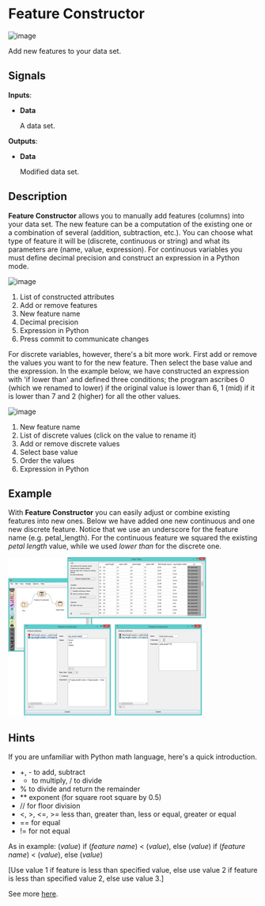 Feature Constructor
===================

![image](icons/feature-constructor.png)

Add new features to your data set.

Signals
-------

**Inputs**:

- **Data**

  A data set.

**Outputs**:

- **Data**

  Modified data set.

Description
-----------

**Feature Constructor** allows you to manually add features (columns) into your data set. The new feature can be a computation of the existing one or a combination of several (addition, subtraction, etc.). You can choose what type of feature it will be (discrete, continuous or string) and what its parameters are (name, value, expression). For continuous variables you must define decimal precision and construct an expression in a Python mode. 

![image](images/feature-constructor1-stamped.png)

1. List of constructed attributes
2. Add or remove features
3. New feature name
4. Decimal precision
5. Expression in Python
6. Press commit to communicate changes

For discrete variables, however, there's a bit more work. First add or remove the values you want to for the new feature. Then select the base value and the expression. In the example below, we have constructed an expression with 'if lower than' and defined three conditions; the program ascribes 0 (which we renamed to lower) if the original value is lower than 6, 1 (mid) if it is lower than 7 and 2 (higher) for all the other values. 

![image](images/feature-constructor2-stamped.png)

1. New feature name
2. List of discrete values (click on the value to rename it)
3. Add or remove discrete values
4. Select base value
5. Order the values
6. Expression in Python

Example
-------

With **Feature Constructor** you can easily adjust or combine existing features into new ones. Below we have added one new continuous and one new discrete feature. Notice that we use an underscore for the feature name (e.g. petal_length). For the continuous feature we squared the existing *petal length* value, while we used *lower than* for the discrete one.

<img src="images/feature-constructor-example.png" alt="image" width="400">

Hints
-----

If you are unfamiliar with Python math language, here's a quick introduction.
- +, - to add, subtract
- * to multiply, / to divide
- % to divide and return the remainder
- ** exponent (for square root square by 0.5)
- // for floor division
- <, >, <=, >= less than, greater than, less or equal, greater or equal
- == for equal
- != for not equal

As in example:
(*value*) if (*feature name*) < (*value*), else (*value*) if (*feature name*) < (*value*), else (*value*)

[Use value 1 if feature is less than specified value, else use value 2 if feature is less than specified value 2, else use value 3.]

See more [here](http://www.tutorialspoint.com/python/python_basic_operators.htm).
